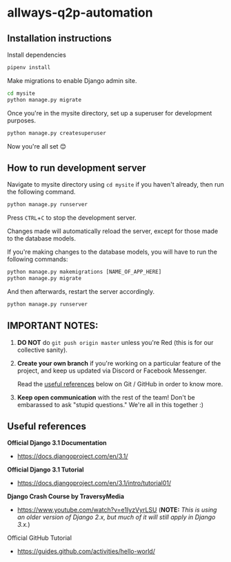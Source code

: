 # allways-q2p-automation

## Installation instructions

Install dependencies
```cmd
pipenv install
```

Make migrations to enable Django admin site.
```cmd
cd mysite
python manage.py migrate
```

Once you're in the mysite directory, set up a superuser for development purposes.
```cmd
python manage.py createsuperuser
```
Now you're all set 😊

## How to run development server
Navigate to mysite directory using `cd mysite` if you haven't already, then run the following command.
```cmd
python manage.py runserver
```
Press `CTRL`+`C` to stop the development server.

Changes made will automatically reload the server, except for those made to the database models.

If you're making changes to the database models, you will have to run the following commands:
```cmd
python manage.py makemigrations [NAME_OF_APP_HERE]
python manage.py migrate
```

And then afterwards, restart the server accordingly.
```cmd
python manage.py runserver
```

## IMPORTANT NOTES:

1. **DO NOT** do `git push origin master` unless you're Red (this is for our collective sanity).

2. **Create your own branch** if you're working on a particular feature of the project, and keep us updated via Discord or Facebook Messenger.
   
    Read the [useful references](#useful-references) below on Git / GitHub in order to know more.
3. **Keep open communication** with the rest of the team! Don't be embarassed to ask "stupid questions." We're all in this together :)   

## Useful references
**Official Django 3.1 Documentation**
- https://docs.djangoproject.com/en/3.1/

**Official Django 3.1 Tutorial**
- https://docs.djangoproject.com/en/3.1/intro/tutorial01/

**Django Crash Course by TraversyMedia**
- https://www.youtube.com/watch?v=e1IyzVyrLSU
    (**NOTE:** *This is using an older version of Django 2.x, but much of it will still apply in Django 3.x.*)

Official GitHub Tutorial
- https://guides.github.com/activities/hello-world/